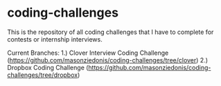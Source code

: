 # coding-challenges
This is the repository of all coding challenges that I have to complete for contests or internship interviews.

Current Branches:
1.) Clover Interview Coding Challenge (https://github.com/masonziedonis/coding-challenges/tree/clover)
2.) Dropbox Coding Challenge (https://github.com/masonziedonis/coding-challenges/tree/dropbox)
